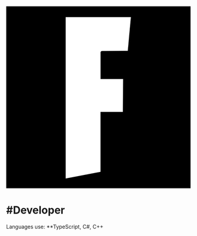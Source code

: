
#
![902598](https://raw.githubusercontent.com/Project-BlackFN/upload/refs/heads/main/logo.png)

#  #Developer

Languages use: **TypeScript, C#, C++

#
